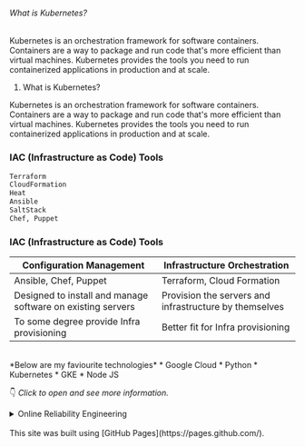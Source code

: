 ###### What is Kubernetes?

Kubernetes is an orchestration framework for software containers. Containers are a way to package and run code that's more efficient than virtual machines. Kubernetes provides the tools you need to run containerized applications in production and at scale.

1. What is Kubernetes?

Kubernetes is an orchestration framework for software containers. Containers are a way to package and run code that's more efficient than virtual machines. Kubernetes provides the tools you need to run containerized applications in production and at scale.


### IAC (Infrastructure as Code) Tools
```sh
Terraform
CloudFormation
Heat
Ansible
SaltStack
Chef, Puppet
```
### IAC (Infrastructure as Code) Tools
| Configuration Management  | Infrastructure  Orchestration |
| ------------- | ------------- |
| Ansible, Chef, Puppet  | Terraform, Cloud Formation |
| Designed to install and manage software on existing servers  | Provision the servers and infrastructure by themselves  |
| To some degree provide Infra provisioning  | Better fit for Infra provisioning  |

<br>
*Below are my faviourite technologies*
* Google Cloud
* Python
* Kubernetes
  * GKE
* Node JS

:point_down: _Click to open and see more information._

<details>
  <summary>Online Reliability Engineering</summary>

  ### SRE Manager - Experience

  Emoji are fun :sparkles:, :stuck_out_tongue_winking_eye:,  :heart:

  | What you see | What you type |
  | ---------- | ------------ |
  | :heart:    | `:heart:`    |
  | :+1:       | `:+1:`       |
  | :smile:    | `:smile:`    |
  | :sparkles: | `:sparkles:` |
  | :tada:     | `:tada:`     |

  ![image of fuzzy search emojis on GitHub](https://user-images.githubusercontent.com/9906718/34602228-47cab148-f1ff-11e7-91f1-56d0fed702f0.png)
  <hr>
</details>

<br>
This site was built using [GitHub Pages](https://pages.github.com/).
